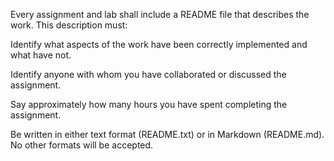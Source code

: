 Every assignment and lab shall include a README file that describes the work. This description must:




Identify what aspects of the work have been correctly implemented and what have not.

Identify anyone with whom you have collaborated or discussed the assignment.

Say approximately how many hours you have spent completing the assignment.

Be written in either text format (README.txt) or in Markdown (README.md). No other formats will be accepted.